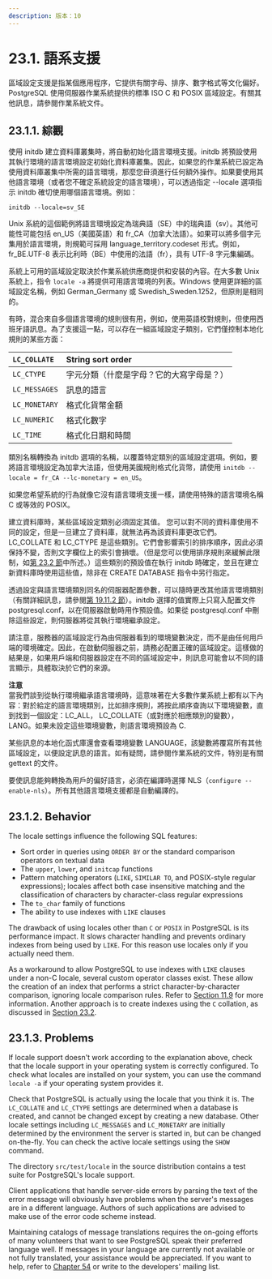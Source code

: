```yaml
---
description: 版本：10
---
```


# 23.1. 語系支援

區域設定支援是指某個應用程序，它提供有關字母、排序、數字格式等文化偏好。PostgreSQL 使用伺服器作業系統提供的標準 ISO C 和 POSIX 區域設定。有關其他訊息，請參閱作業系統文件。

## 23.1.1. 綜觀

使用 initdb 建立資料庫叢集時，將自動初始化語言環境支援。initdb 將預設使用其執行環境的語言環境設定初始化資料庫叢集。因此，如果您的作業系統已設定為使用資料庫叢集中所需的語言環境，那麼您毌須進行任何額外操作。如果要使用其他語言環境（或者您不確定系統設定的語言環境），可以透過指定 --locale 選項指示 initdb 確切使用哪個語言環境。例如：

```text
initdb --locale=sv_SE
```

Unix 系統的這個範例將語言環境設定為瑞典語（SE）中的瑞典語（sv）。其他可能性可能包括 en\_US（美國英語）和 fr\_CA（加拿大法語）。如果可以將多個字元集用於語言環境，則規範可採用 language\_territory.codeset 形式。例如，fr\_BE.UTF-8 表示比利時（BE）中使用的法語（fr），具有 UTF-8 字元集編碼。

系統上可用的區域設定取決於作業系統供應商提供和安裝的內容。在大多數 Unix 系統上，指令 `locale -a` 將提供可用語言環境的列表。Windows 使用更詳細的區域設定名稱，例如 German\_Germany 或 Swedish\_Sweden.1252，但原則是相同的。

有時，混合來自多個語言環境的規則很有用，例如，使用英語校對規則，但使用西班牙語訊息。為了支援這一點，可以存在一組區域設定子類別，它們僅控制本地化規則的某些方面：

| `LC_COLLATE` | String sort order |
| :--- | :--- |
| `LC_CTYPE` | 字元分類（什麼是字母？它的大寫字母是？） |
| `LC_MESSAGES` | 訊息的語言 |
| `LC_MONETARY` | 格式化貨幣金額 |
| `LC_NUMERIC` | 格式化數字 |
| `LC_TIME` | 格式化日期和時間 |

類別名稱轉換為 initdb 選項的名稱，以覆蓋特定類別的區域設定選項。例如，要將語言環境設定為加拿大法語，但使用美國規則格式化貨幣，請使用 `initdb --locale = fr_CA --lc-monetary = en_US`。

如果您希望系統的行為就像它沒有語言環境支援一樣，請使用特殊的語言環境名稱 C 或等效的 POSIX。

建立資料庫時，某些區域設定類別必須固定其值。 您可以對不同的資料庫使用不同的設定，但是一旦建立了資料庫，就無法再為該資料庫更改它們。LC\_COLLATE 和 LC\_CTYPE 是這些類別。它們會影響索引的排序順序，因此必須保持不變，否則文字欄位上的索引會損壞。（但是您可以使用排序規則來緩解此限制，如[第 23.2 節](collation-support.md)中所述。）這些類別的預設值在執行 initdb 時確定，並且在建立新資料庫時使用這些值，除非在 CREATE DATABASE 指令中另行指定。

透過設定與語言環境類別同名的伺服器配置參數，可以隨時更改其他語言環境類別（有關詳細訊息，請參閱[第 19.11.2 節](../server-configuration/19.11.-yong-hu-duan-lian-xian-yu-she-can-shu.md#19-11-2-xi-ge-shi)）。initdb 選擇的值實際上只寫入配置文件 postgresql.conf，以在伺服器啟動時用作預設值。如果從 postgresql.conf 中刪除這些設定，則伺服器將從其執行環境繼承設定。

請注意，服務器的區域設定行為由伺服器看到的環境變數決定，而不是由任何用戶端的環境確定。因此，在啟動伺服器之前，請務必配置正確的區域設定。這樣做的結果是，如果用戶端和伺服器設定在不同的區域設定中，則訊息可能會以不同的語言顯示，具體取決於它們的來源。

**注意**  
當我們談到從執行環境繼承語言環境時，這意味著在大多數作業系統上都有以下內容：對於給定的語言環境類別，比如排序規則，將按此順序查詢以下環境變數，直到找到一個設定：LC\_ALL， LC\_COLLATE（或對應於相應類別的變數），LANG。如果未設定這些環境變數，則語言環境預設為 C.

某些訊息的本地化函式庫還會查看環境變數 LANGUAGE，該變數將覆寫所有其他區域設定，以便設定訊息的語言。如有疑問，請參閱作業系統的文件，特別是有關 gettext 的文件。

要使訊息能夠轉換為用戶的偏好語言，必須在編譯時選擇 NLS（`configure --enable-nls`）。所有其他語言環境支援都是自動編譯的。

## 23.1.2. Behavior

The locale settings influence the following SQL features:

* Sort order in queries using `ORDER BY` or the standard comparison operators on textual data
* The `upper`, `lower`, and `initcap` functions
* Pattern matching operators \(`LIKE`, `SIMILAR TO`, and POSIX-style regular expressions\); locales affect both case insensitive matching and the classification of characters by character-class regular expressions
* The `to_char` family of functions
* The ability to use indexes with `LIKE` clauses

The drawback of using locales other than `C` or `POSIX` in PostgreSQL is its performance impact. It slows character handling and prevents ordinary indexes from being used by `LIKE`. For this reason use locales only if you actually need them.

As a workaround to allow PostgreSQL to use indexes with `LIKE` clauses under a non-C locale, several custom operator classes exist. These allow the creation of an index that performs a strict character-by-character comparison, ignoring locale comparison rules. Refer to [Section 11.9](https://www.postgresql.org/docs/10/static/indexes-opclass.html) for more information. Another approach is to create indexes using the `C` collation, as discussed in [Section 23.2](https://www.postgresql.org/docs/10/static/collation.html).

## 23.1.3. Problems

If locale support doesn't work according to the explanation above, check that the locale support in your operating system is correctly configured. To check what locales are installed on your system, you can use the command `locale -a` if your operating system provides it.

Check that PostgreSQL is actually using the locale that you think it is. The `LC_COLLATE` and `LC_CTYPE` settings are determined when a database is created, and cannot be changed except by creating a new database. Other locale settings including `LC_MESSAGES` and `LC_MONETARY` are initially determined by the environment the server is started in, but can be changed on-the-fly. You can check the active locale settings using the `SHOW` command.

The directory `src/test/locale` in the source distribution contains a test suite for PostgreSQL's locale support.

Client applications that handle server-side errors by parsing the text of the error message will obviously have problems when the server's messages are in a different language. Authors of such applications are advised to make use of the error code scheme instead.

Maintaining catalogs of message translations requires the on-going efforts of many volunteers that want to see PostgreSQL speak their preferred language well. If messages in your language are currently not available or not fully translated, your assistance would be appreciated. If you want to help, refer to [Chapter 54](https://www.postgresql.org/docs/10/static/nls.html) or write to the developers' mailing list.

